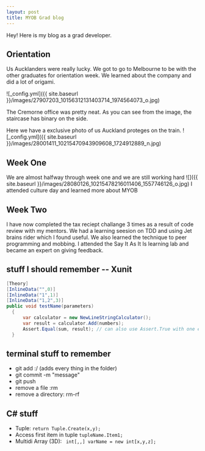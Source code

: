 ```yaml
---
layout: post
title: MYOB Grad blog
---
```


Hey!  Here is my blog as a grad developer.

## Orientation

Us Aucklanders were really lucky. We got to go to Melbourne to be with the other graduates for orientation week.  We learned about the company and did a lot of origami.

![_config.yml]({{ site.baseurl }}/images/27907203_10156312131403714_1974564073_o.jpg)

The Cremorne office was pretty neat.  As you can see from the image, the staircase has binary on the side.

Here we have a exclusive photo of us Auckland proteges on the train.
![_config.yml]({{ site.baseurl }}/images/28001411_10215470943909608_1724912889_n.jpg)

## Week One
We are almost halfway through week one and we are still working hard
![]({{ site.baseurl }}/images/28080126_10215478216011406_1557746126_o.jpg)
I attended culture day and learned more about MYOB

## Week Two
I have now completed the tax reciept challange 3 times as a result of code review with my mentors.
We had a learning seesion on TDD and using Jet brains rider which I found useful.
We also learned the technique to peer programming and mobbing.
I attended the Say It As It Is learning lab and became an expert on giving feedback.

## stuff I should remember -- Xunit
```C#
[Theory]
[InlineData("",0)]
[InlineData("1",1)]
[InlineData("1,2",3)]
public void testName(parameters)
  {
      var calculator = new NewLineStringCalculator();
      var result = calculator.Add(numbers);
      Assert.Equal(sum, result); // can also use Assert.True with one entry on inline data
  }
  ```
  
## terminal stuff to remember
  * git add :/ (adds every thing in the folder)
  * git commit -m "message"
  * git push
  * remove a file :rm
  * remove a directory: rm-rf
  
## C# stuff
  * Tuple: ```return Tuple.Create(x,y);```
  * Access first item in tuple ```tupleName.Item1;```
  * Multidi Array (3D): ``` int[,,] varName = new int[x,y,z];```
  
